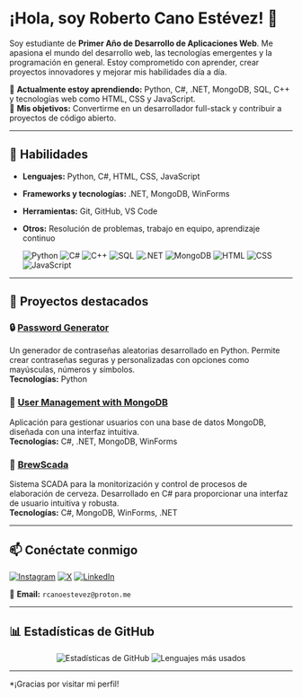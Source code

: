 # ¡Hola, soy Roberto Cano Estévez! 👋

Soy estudiante de **Primer Año de Desarrollo de Aplicaciones Web**. Me apasiona el mundo del desarrollo web, las tecnologías emergentes y la programación en general. Estoy comprometido con aprender, crear proyectos innovadores y mejorar mis habilidades día a día.

🌟 **Actualmente estoy aprendiendo:** Python, C#, .NET, MongoDB, SQL, C++ y tecnologías web como HTML, CSS y JavaScript.  
🎯 **Mis objetivos:** Convertirme en un desarrollador full-stack y contribuir a proyectos de código abierto.

---

## 🚀 Habilidades

- **Lenguajes:** Python, C#, HTML, CSS, JavaScript  
- **Frameworks y tecnologías:** .NET, MongoDB, WinForms  
- **Herramientas:** Git, GitHub, VS Code  
- **Otros:** Resolución de problemas, trabajo en equipo, aprendizaje continuo  

  ![Python](https://img.shields.io/badge/-Python-3776AB?style=flat-square&logo=python&logoColor=white)
  ![C#](https://img.shields.io/badge/-C%23-239120?style=flat-square&logo=c-sharp&logoColor=white)
  ![C++](https://img.shields.io/badge/-C++-00599C?style=flat-square&logo=c%2B%2B&logoColor=white)
  ![SQL](https://img.shields.io/badge/-SQL-4479A1?style=flat-square&logo=postgresql&logoColor=white)
  ![.NET](https://img.shields.io/badge/-.NET-512BD4?style=flat-square&logo=dotnet&logoColor=white)
  ![MongoDB](https://img.shields.io/badge/-MongoDB-47A248?style=flat-square&logo=mongodb&logoColor=white)
  ![HTML](https://img.shields.io/badge/-HTML5-E34F26?style=flat-square&logo=html5&logoColor=white)
  ![CSS](https://img.shields.io/badge/-CSS3-1572B6?style=flat-square&logo=css3&logoColor=white)
  ![JavaScript](https://img.shields.io/badge/-JavaScript-F7DF1E?style=flat-square&logo=javascript&logoColor=black)
---

## 🌟 Proyectos destacados

### 🔒 [Password Generator](https://github.com/robertcanoe/password-generator)
Un generador de contraseñas aleatorias desarrollado en Python. Permite crear contraseñas seguras y personalizadas con opciones como mayúsculas, números y símbolos.  
**Tecnologías:** Python

### 👤 [User Management with MongoDB](https://github.com/robertcanoe/UserManagementWithMongoDB)
Aplicación para gestionar usuarios con una base de datos MongoDB, diseñada con una interfaz intuitiva.  
**Tecnologías:** C#, .NET, MongoDB, WinForms


### 🍺 [BrewScada](https://github.com/robertcanoe/BrewScada)
Sistema SCADA para la monitorización y control de procesos de elaboración de cerveza. Desarrollado en C# para proporcionar una interfaz de usuario intuitiva y robusta.  
**Tecnologías:** C#, MongoDB, WinForms, .NET

---

## 📫 Conéctate conmigo

[![Instagram](https://img.shields.io/badge/-Instagram-E4405F?style=flat-square&logo=instagram&logoColor=white)](https://www.instagram.com/robertcano_)
[![X](https://img.shields.io/badge/-X-1DA1F2?style=flat-square&logo=x&logoColor=white)](https://twitter.com/robertcano__)
[![LinkedIn](https://img.shields.io/badge/-LinkedIn-0077B5?style=flat-square&logo=linkedin&logoColor=white)](https://www.linkedin.com/in/robertocanoe/)


📧 **Email:** ```rcanoestevez@proton.me```

---

## 📊 Estadísticas de GitHub

<div align="center">
  <img src="https://github-readme-stats.vercel.app/api?username=robertcanoe&show_icons=true&hide_title=true&count_private=true&theme=radical" alt="Estadísticas de GitHub">
  <img src="https://github-readme-stats.vercel.app/api/top-langs/?username=robertcanoe&layout=compact&theme=radical" alt="Lenguajes más usados">
</div>

---

*¡Gracias por visitar mi perfil!